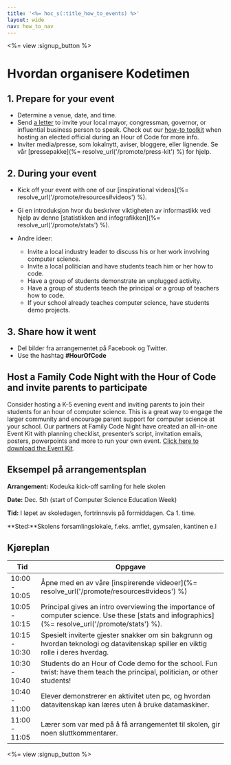 ```yaml
---
title: '<%= hoc_s(:title_how_to_events) %>'
layout: wide
nav: how_to_nav
---
```

<%= view :signup_button %>

# Hvordan organisere Kodetimen

## 1. Prepare for your event

- Determine a venue, date, and time.
- Send [a letter](https://docs.google.com/a/code.org/document/d/1eP41sKW7y0qq_JvkRIgZK8dWYICaGRZ4CCDETXa78wY/edit) to invite your local mayor, congressman, governor, or influential business person to speak. Check out our [how-to toolkit](%=resolve_url('/files/elected-official.pdf')%) when hosting an elected official during an Hour of Code for more info.
- Inviter media/presse, som lokalnytt, aviser, bloggere, eller lignende. Se vår [pressepakke](%= resolve_url('/promote/press-kit') %) for hjelp.

## 2. During your event

- Kick off your event with one of our [inspirational videos](%= resolve_url('/promote/resources#videos') %).
- Gi en introduksjon hvor du beskriver viktigheten av informastikk ved hjelp av denne [statistikken and infografikken](%= resolve_url('/promote/stats') %).   
      
    
- Andre ideer: 
    - Invite a local industry leader to discuss his or her work involving computer science.
    - Invite a local politician and have students teach him or her how to code.
    - Have a group of students demonstrate an unplugged activity.
    - Have a group of students teach the principal or a group of teachers how to code.
    - If your school already teaches computer science, have students demo projects.

## 3. Share how it went

- Del bilder fra arrangementet på Facebook og Twitter. 
- Use the hashtag **#HourOfCode**

## Host a Family Code Night with the Hour of Code and invite parents to participate

Consider hosting a K-5 evening event and inviting parents to join their students for an hour of computer science. This is a great way to engage the larger community and encourage parent support for computer science at your school. Our partners at Family Code Night have created an all-in-one Event Kit with planning checklist, presenter’s script, invitation emails, posters, powerpoints and more to run your own event. [Click here to download the Event Kit](http://www.familycodenight.org/DownloadCodeDotOrg.html).

## Eksempel på arrangementsplan

**Arrangement:** Kodeuka kick-off samling for hele skolen

**Date:** Dec. 5th (start of Computer Science Education Week)

**Tid:** I løpet av skoledagen, fortrinnsvis på formiddagen. Ca 1. time.

**Sted:**Skolens forsamlingslokale, f.eks. amfiet, gymsalen, kantinen e.l   
  


## Kjøreplan

| Tid           | Oppgave                                                                                                                                          |
| ------------- | ------------------------------------------------------------------------------------------------------------------------------------------------ |
| 10:00 - 10:05 | Åpne med en av våre [inspirerende videoer](%= resolve_url('/promote/resources#videos') %)                                                        |
| 10:05 - 10:15 | Principal gives an intro overviewing the importance of computer science. Use these [stats and infographics](%= resolve_url('/promote/stats') %). |
| 10:15 - 10:30 | Spesielt inviterte gjester snakker om sin bakgrunn og hvordan teknologi og datavitenskap spiller en viktig rolle i deres hverdag.                |
| 10:30 - 10:40 | Students do an Hour of Code demo for the school. Fun twist: have them teach the principal, politician, or other students!                        |
| 10:40 - 11:00 | Elever demonstrerer en aktivitet uten pc, og hvordan datavitenskap kan læres uten å bruke datamaskiner.                                          |
| 11:00 - 11:05 | Lærer som var med på å få arrangementet til skolen, gir noen sluttkommentarer.                                                                   |

<%= view :signup_button %>